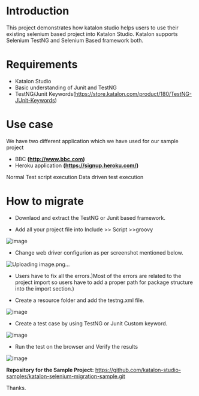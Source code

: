 

# Introduction

This project demonstrates how katalon studio helps users to use their existing selenium based project into Katalon Studio. Katalon supports Selenium TestNG and Selenium Based framework both.

# Requirements

* Katalon Studio
* Basic understanding of Junit and TestNG
* TestNG/Junit Keywords(https://store.katalon.com/product/180/TestNG-JUnit-Keywords)


# Use case

We have two different application which we have used for our sample project
* BBC **(http://www.bbc.com)**
* Heroku application **(https://signup.heroku.com/)**		

Normal Test script execution
Data driven test execution

# How to migrate

* Downlaod and extract the TestNG or Junit based framework.

* Add all your project file into Include >> Script >>groovy

![image](https://user-images.githubusercontent.com/84115288/206732309-a571e320-d51b-4e80-81be-62f2e9999adf.png)

* Change web driver configurion as per screenshot mentioned below.

![Uploading image.png…]()

* Users have to fix all the errors.)Most of the errors are related to the project import so users have to add a proper path for package structure into the import section.)

* Create a resource folder and add the testng.xml file.

![image](https://user-images.githubusercontent.com/84115288/206732800-a19cc136-ec15-4c14-8454-5fbc2a683e69.png)


* Create a test case by using TestNG or Junit Custom keyword.

![image](https://user-images.githubusercontent.com/84115288/206733103-858a3fd5-3403-4a8d-84f8-44ef782f984a.png)

* Run the test on the browser and Verify the results

![image](https://user-images.githubusercontent.com/84115288/206733323-c1c4338d-ff7b-4c57-9bcb-441a58cf3a42.png)



**Repository for the Sample Project:**
https://github.com/katalon-studio-samples/katalon-selenium-migration-sample.git

Thanks.
